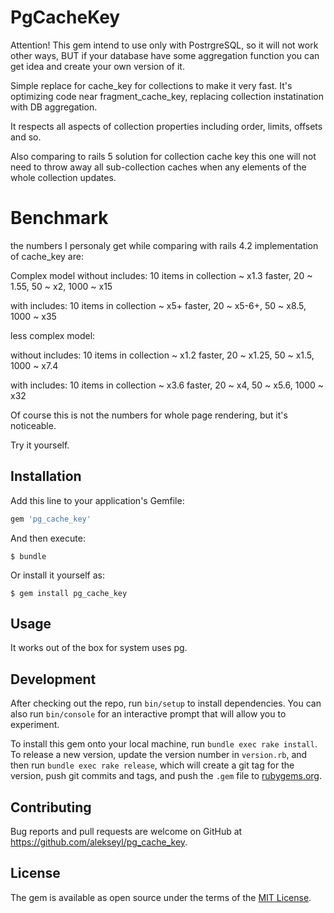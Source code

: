 # PgCacheKey
Attention! This gem intend to use only with PostrgreSQL, so it will not work other ways, BUT if your database have some 
aggregation function you can get idea and create your own version of it.

Simple replace for cache_key for collections to make it very fast. 
It's optimizing code near fragment_cache_key, replacing collection instatination with DB aggregation.

It respects all aspects of collection properties including order, limits, offsets and so.

Also comparing to rails 5 solution for collection cache key this one will not need to throw away all sub-collection caches 
when any elements of the whole collection updates. 


# Benchmark
the numbers I personaly get while comparing with rails 4.2 implementation of cache_key are:
 
Complex model
without includes: 10 items in collection ~ x1.3 faster, 20 ~ 1.55, 50 ~ x2, 1000 ~ x15

with includes:  10 items in collection ~ x5+ faster, 20 ~ x5-6+, 50 ~ x8.5, 1000 ~ x35

less complex model:

without includes: 10 items in collection ~ x1.2 faster, 20 ~ x1.25, 50 ~ x1.5, 1000 ~ x7.4

with includes: 10 items in collection ~ x3.6 faster, 20 ~ x4, 50 ~ x5.6, 1000 ~ x32

Of course this is not the numbers for whole page rendering, but it's noticeable. 

Try it yourself.

## Installation

Add this line to your application's Gemfile:

```ruby
gem 'pg_cache_key'
```

And then execute:

    $ bundle

Or install it yourself as:

    $ gem install pg_cache_key

## Usage

It works out of the box for system uses pg. 

## Development

After checking out the repo, run `bin/setup` to install dependencies. You can also run `bin/console` for an interactive prompt that will allow you to experiment.

To install this gem onto your local machine, run `bundle exec rake install`. To release a new version, update the version number in `version.rb`, and then run `bundle exec rake release`, which will create a git tag for the version, push git commits and tags, and push the `.gem` file to [rubygems.org](https://rubygems.org).

## Contributing

Bug reports and pull requests are welcome on GitHub at https://github.com/alekseyl/pg_cache_key.

## License

The gem is available as open source under the terms of the [MIT License](http://opensource.org/licenses/MIT).

